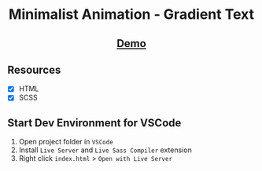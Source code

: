 <h1 align="center">
Minimalist Animation - Gradient Text
</h1> 

<h2 align="center">
<a href="https://minimalist-animation.vercel.app" title="Demo aplication" target="_blank"> Demo </a>
</h1> 


## Resources

- [x] HTML 
- [x] SCSS 

## Start Dev Environment for VSCode

1. Open project folder in `VSCode`
2. Install `Live Server` and `Live Sass Compiler` extension
3. Right click `index.html` > `Open with Live Server`  
